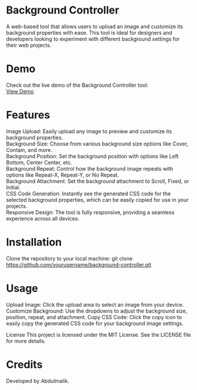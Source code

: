 # Background Controller
A web-based tool that allows users to upload an image and customize its background properties with ease. This tool is ideal for designers and developers looking to experiment with different background settings for their web projects.


# Demo
Check out the live demo of the Background Controller tool:<br>
[View Demo](https://custombgcontrolar.netlify.app/)

# Features
Image Upload: Easily upload any image to preview and customize its background properties.<br>
Background Size: Choose from various background size options like Cover, Contain, and more.<br>
Background Position: Set the background position with options like Left Bottom, Center Center, etc.<br>
Background Repeat: Control how the background image repeats with options like Repeat-X, Repeat-Y, or No Repeat.<br>
Background Attachment: Set the background attachment to Scroll, Fixed, or Initial.<br>
CSS Code Generation: Instantly see the generated CSS code for the selected background properties, which can be easily copied for use in your projects.<br>
Responsive Design: The tool is fully responsive, providing a seamless experience across all devices.<br>

# Installation
Clone the repository to your local machine:
git clone https://github.com/yourusername/background-controller.git

# Usage
Upload Image: Click the upload area to select an image from your device.
Customize Background: Use the dropdowns to adjust the background size, position, repeat, and attachment.
Copy CSS Code: Click the copy icon to easily copy the generated CSS code for your background image settings.


License
This project is licensed under the MIT License. See the LICENSE file for more details.

# Credits
Developed by Abdulmalik.

